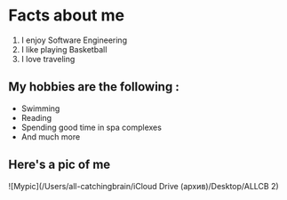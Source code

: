 # Facts about me 

1. I enjoy Software Engineering
2. I like playing Basketball
3. I love traveling 

## My hobbies are the following :
- Swimming
- Reading
- Spending good time in spa complexes
- And much more

## Here's a pic of me 
![Mypic](/Users/all-catchingbrain/iCloud Drive (архив)/Desktop/ALLCB 2)